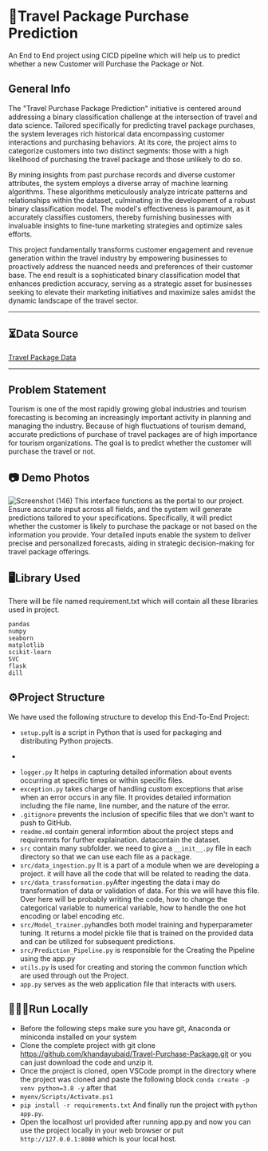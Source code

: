# 🧳Travel Package Purchase Prediction 
An End to End project using CICD pipeline which will help us to predict whether a new Customer will Purchase the Package or Not.

## General Info
The "Travel Purchase Package Prediction" initiative is centered around addressing a binary classification challenge at the intersection of travel and data science. Tailored specifically for predicting travel package purchases, the system leverages rich historical data encompassing customer interactions and purchasing behaviors. At its core, the project aims to categorize customers into two distinct segments: those with a high likelihood of purchasing the travel package and those unlikely to do so.

By mining insights from past purchase records and diverse customer attributes, the system employs a diverse array of machine learning algorithms. These algorithms meticulously analyze intricate patterns and relationships within the dataset, culminating in the development of a robust binary classification model. The model's effectiveness is paramount, as it accurately classifies customers, thereby furnishing businesses with invaluable insights to fine-tune marketing strategies and optimize sales efforts.

This project fundamentally transforms customer engagement and revenue generation within the travel industry by empowering businesses to proactively address the nuanced needs and preferences of their customer base. The end result is a sophisticated binary classification model that enhances prediction accuracy, serving as a strategic asset for businesses seeking to elevate their marketing initiatives and maximize sales amidst the dynamic landscape of the travel sector.

***
## ⏳Data Source
[Travel Package Data](https://question.transtutors.com/6129343_1_tourism-data.xlsx)
***

## Problem Statement
Tourism is one of the most rapidly growing global industries and tourism forecasting is
becoming an increasingly important activity in planning and managing the industry.
Because of high fluctuations of tourism demand, accurate predictions of purchase of
travel packages are of high importance for tourism organizations.
The goal is to predict whether the customer will purchase the travel or not.

## 📷 Demo Photos

![Screenshot (146)](https://github.com/khandayubaid/Travel-Purchase-Package/assets/143508601/67748da1-fca4-4162-be1e-e431b642fe44)
This interface functions as the portal to our project. Ensure accurate input across all fields, and the system will generate predictions tailored to your specifications. Specifically, it will predict whether the customer is likely to purchase the package or not based on the information you provide. Your detailed inputs enable the system to deliver precise and personalized forecasts, aiding in strategic decision-making for travel package offerings.

## 🖥️Library Used
 There will be file named requirement.txt which will contain all these libraries used in project.
 ```
pandas
numpy
seaborn
matplotlib
scikit-learn
SVC
flask
dill
```


## ⚙️Project Structure
We have used the following structure to develop this End-To-End Project:
* ```setup.py```It is a script in Python that is used for packaging and distributing Python projects.
* ```requirements.txt it will have all the packages that i really need to install while im implementing the project.
* ```logger.py``` It helps in capturing detailed information about events occurring at specific times or within specific files.
* ```exception.py``` takes charge of handling custom exceptions that arise when an error occurs in any file. It provides detailed information including the file name, line number, and the nature of the error.
* ```.gitignore``` prevents the inclusion of specific files that we don't want to push to GitHub.
* ```readme.md``` contain general informtion about the project steps and requiremnts for further explaination.
datacontain the dataset.
* ```src``` contain many subfolder. we need to give a ```__init__.py``` file in each directory so that we can use each file as a package.
* ```src/data_ingestion.py``` It is a part of a module when we are developing a project. it will have all the code that will be related to reading the data.
* ```src/data_transformation.py```After ingesting the data i may do transformation of data or validation of data. For this we will have this file. Over here will be probably writing the code, how to change the categorical variable to numerical variable, how to handle the one hot encoding or label encoding etc.
* ```src/Model_trainer.py```handles both model training and hyperparameter tuning. It returns a model pickle file that is trained on the provided data and can be utilized for subsequent predictions.
* ```src/Prediction_Pipeline.py``` is responsible for the Creating the Pipeline using the app.py
* ```utils.py``` is used for creating and storing the common function which are used through out the Project.
* ```app.py``` serves as the web application file that interacts with users.

## 👨🏻‍💻Run Locally
* Before the following steps make sure you have git, Anaconda or miniconda installed on your system
* Clone the complete project with git clone https://github.com/khandayubaid/Travel-Purchase-Package.git or you can just download the code and unzip it.
* Once the project is cloned, open VSCode prompt in the directory where the project was cloned and paste the following block ```conda create -p venv python=3.8 -y``` after that 
* ```myenv/Scripts/Activate.ps1```
* ```pip install -r requirements.txt``` And finally run the project with ```python app.py```.
* Open the localhost url provided after running app.py and now you can use the project locally in your web browser or put ```http://127.0.0.1:8080``` which is your local host.
